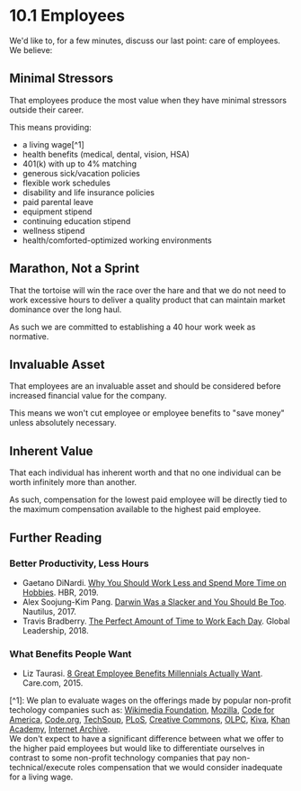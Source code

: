 # 10.1 Employees

We'd like to, for a few minutes, discuss our last point: care of employees. We believe:

## Minimal Stressors

That employees produce the most value when they have minimal stressors outside their career.

This means providing:

* a living wage\[^1\]
* health benefits \(medical, dental, vision, HSA\)
* 401\(k\) with up to 4% matching
* generous sick/vacation policies
* flexible work schedules
* disability and life insurance policies
* paid parental leave
* equipment stipend
* continuing education stipend
* wellness stipend
* health/comforted-optimized working environments

## Marathon, Not a Sprint

That the tortoise will win the race over the hare and that we do not need to work excessive hours to deliver a quality product that can maintain market dominance over the long haul.

As such we are committed to establishing a 40 hour work week as normative. 

## Invaluable Asset

That employees are an invaluable asset and should be considered before increased financial value for the company.

This means we won't cut employee or employee benefits to "save money" unless absolutely necessary.

## Inherent Value

That each individual has inherent worth and that no one individual can be worth infinitely more than another.

As such, compensation for the lowest paid employee will be directly tied to the maximum compensation available to the highest paid employee.

## Further Reading

### Better Productivity, Less Hours

* Gaetano DiNardi. [Why You Should Work Less and Spend More Time on Hobbies](https://hbr.org/2019/02/why-you-should-work-less-and-spend-more-time-on-hobbies). HBR, 2019.
* Alex Soojung-Kim Pang. [Darwin Was a Slacker and You Should Be Too](http://nautil.us/issue/46/balance/darwin-was-a-slacker-and-you-should-be-too). Nautilus, 2017.
* Travis Bradberry. [The Perfect Amount of Time to Work Each Day](https://globalleadership.org/articles/leading-yourself/the-perfect-amount-of-time-to-work-each-day-dr-travis-bradberry/). Global Leadership, 2018.

### What Benefits People Want

* Liz Taurasi. [8 Great Employee Benefits Millennials Actually Want](https://workplace.care.com/8-great-employee-benefits-millennials-actually-want). Care.com, 2015.

\[^1\]: We plan to evaluate wages on the offerings made by popular non-profit techology companies such as: [Wikimedia Foundation](https://www.glassdoor.com/Salary/Wikimedia-Foundation-Salaries-E38331.htm), [Mozilla](https://www.glassdoor.com/Salary/Mozilla-Salaries-E19129.htm), [Code for America](https://www.glassdoor.com/Salary/Code-for-America-Salaries-E554293.htm), [Code.org](https://www.glassdoor.com/Salary/Code-org-Salaries-E956647.htm),  [TechSoup](https://www.glassdoor.com/Salary/TechSoup-Salaries-E334218_P2.htm), [PLoS](https://www.glassdoor.com/Salary/PLOS-Salaries-E319739.htm), [Creative Commons](https://www.glassdoor.com/Salary/Creative-Commons-Salaries-E357361.htm), [OLPC](https://www.glassdoor.com/Salary/one-laptop-per-child-Salaries-E357756.htm), [Kiva](https://www.glassdoor.com/Salary/Kiva-Salaries-E436370.htm), [Khan Academy](https://www.glassdoor.com/Salary/Khan-Academy-Salaries-E452278.htm), [Internet Archive](https://www.glassdoor.com/Salary/Internet-Archive-Salaries-E267448.htm).  
We don't expect to have a significant difference between what we offer to the higher paid employees but would like to differentiate ourselves in contrast to some non-profit technology companies that pay non-technical/execute roles compensation that we would consider inadequate for a living wage.



